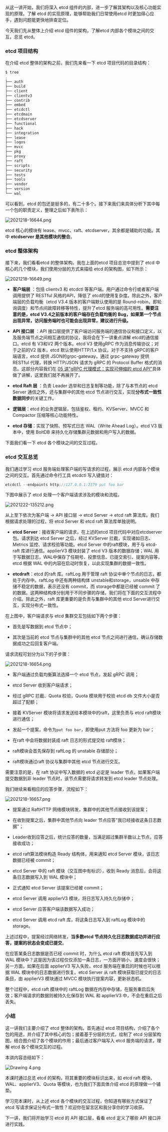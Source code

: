 从这一讲开始，我们将深入 etcd 组件的内部，进一步了解其架构以及核心功能实现的原理。了解 etcd 的实现原理，能够帮助我们日常使用etcd 时更加得心应手，遇到问题能更快地排查定位。

今天我们先从整体上介绍 etcd 组件的架构，了解etcd 内部各个模块之间的交互，总览 etcd。

### etcd 项目结构

在介绍 etcd 整体的架构之前，我们先来看一下 etcd 项目代码的目录结构：

```java
$ tree
.
├── auth
├── build
├── client
├── clientv3
├── contrib
├── embed
├── etcdctl
├── etcdmain
├── etcdserver
├── functional
├── hack
├── integration
├── lease
├── logos
├── mvcc
├── pkg
├── proxy
├── raft
├── scripts
├── security
├── tests
├── tools
├── vendor
├── version
└── wal
```

可以看到，etcd 的包还是挺多的，有二十多个。接下来我们来具体分析下其中每一个包的职责定义，整理之后如下表所示：

![2021218-16644.png](https://s0.lgstatic.com/i/image6/M00/04/BD/CioPOWAuMueATk02AAE0xMg7j9w742.png)

etcd 核心的模块有 lease、mvcc、raft、etcdserver，其余都是辅助的功能。其中 **etcdserver 是其他模块的整合**。

### etcd 整体架构

接下来，我们看看etcd 的整体架构。我在上面的etcd 项目总览中提到了 etcd 中核心的几个模块，我们使用分层的方式来描绘 etcd 的架构图，如下所示：

![2021218-16649.png](https://s0.lgstatic.com/i/image6/M00/04/C0/Cgp9HWAuMvWARHxgAACMKTNJgfw845.png)

* **客户端层** ：包括 clientv3 和 etcdctl 等客户端。用户通过命令行或者客户端调用提供了 RESTful 风格的API，降低了 etcd的使用复杂度。除此之外，客户端层的负载均衡（etcd V3.4 版本的客户端默认使用的是 Round-robin，即轮询调度）和节点间故障转移等特性，提升了etcd 服务端的高可用性。**需要注意的是，etcd V3.4之前版本的客户端存在负载均衡的 Bug，如果第一个节点出现异常，访问服务端时也可能会出现异常，建议进行升级。**

* **API 接口层** ：API 接口层提供了客户端访问服务端的通信协议和接口定义，以及服务端节点之间相互通信的协议，我将会在下一讲重点讲解 etcd的通信接口。etcd 有 V3和V2 两个版本。etcd V3 使用gRPC 作为消息传输协议；对于之前的V2 版本，etcd 默认使用HTTP/1.x 协议。对于不支持 gRPC的客户端语言，etcd 提供 JSON的grpc-gateway。通过 grpc-gateway 提供 RESTful 代理，转换 HTTP/JSON 请求为 gRPC 的 Protocol Buffer 格式的消息。这部分内容我们在 [05 讲"gRPC 代理模式：实现可伸缩的 etcd API"](https://kaiwu.lagou.com/course/courseInfo.htm?courseId=613&sid=20-h5Url-0#/detail/pc?id=6399)具体做了讲解，这里我们就不再展开了。

* **etcd Raft 层** ：负责 Leader 选举和日志复制等功能，除了与本节点的 etcd Server 通信之外，还与集群中的其他 etcd 节点进行交互，实现**分布式一致性数据同步**的关键工作。

* **逻辑层**：etcd 的业务逻辑层，包括鉴权、租约、KVServer、MVCC 和 Compactor 压缩等核心功能特性。

* **etcd 存储**：实现了快照、预写式日志 WAL（Write Ahead Log）。etcd V3 版本中，使用 BoltDB 来持久化存储集群元数据和用户写入的数据。

下面我们看一下 etcd 各个模块之间的交互过程。

### etcd 交互总览

我们通过学习 etcd 服务端处理客户端的写请求的过程，展示 etcd 内部各个模块之间的交互。首先通过命令行工具 etcdctl 写入键值对：

```java
etcdctl --endpoints http://127.0.0.1:2379 put foo bar
```

下图中展示了 etcd 处理一个客户端请求涉及的模块和流程。

![2021222-135212.png](https://s0.lgstatic.com/i/image6/M00/07/3C/Cgp9HWAzS5qAINI_AAE7hCmxS4Q375.png)

从上至下依次为客户端 → API 接口层 → etcd Server → etcd raft 算法库。我们根据请求处理的过程，将 etcd Server 和 etcd raft 算法库单独说明。

* **etcd Server**：接收客户端的请求，在上述的etcd 项目代码中对应etcdserver 包。请求到达 etcd Server 之后，经过 KVServer 拦截，实现诸如日志、Metrics 监控、请求校验等功能。etcd Server 中的raft模块，用于与 etcd-raft 库进行通信。applierV3 模块封装了 etcd V3 版本的数据存储；WAL 用于写数据日志，WAL中保存了任期号、投票信息、已提交索引、提案内容等，etcd 根据 WAL 中的内容在启动时恢复，以此实现集群的数据一致性。

* **etcdraft**：etcd 的raft 库。raftLog 用于管理 raft 协议中单个节点的日志，都处于内存中。raftLog 中还有两种结构体 unstable和storage，unsable 中存储不稳定的数据，表示还没有 commit，而 storage中都是已经被 commit 了的数据。这两种结构体分别用于不同步骤的存储，我们将在下面的交互流程中介绍。除此之外，raft 库更重要的是负责与集群中的其他 etcd Server进行交互，实现分布式一致性。

在上图中，客户端请求与 etcd 集群交互包括如下两个步骤：

* 首先是写数据到 etcd 节点中；

* 其次是当前的 etcd 节点与集群中的其他 etcd 节点之间进行通信，确认存储数据成功之后回复客户端。

请求流程可划分为以下的子步骤：

![2021218-16654.png](https://s0.lgstatic.com/i/image6/M01/04/BD/CioPOWAuMxqAE23xAAG11qxl4bc031.png)

* 客户端通过负载均衡算法选择一个 etcd 节点，发起 gRPC 调用；

* etcd Server 收到客户端请求；

* 经过 gRPC 拦截、Quota 校验，Quota 模块用于校验 etcd db 文件大小是否超过了配额；

* 接着 KVServer 模块将请求发送给本模块中的raft，这里负责与 etcd raft模块进行通信；

* 发起一个提案，命令为`put foo bar`，即使用put 方法将 foo 更新为 bar；

* 在raft 中会将数据封装成 raft 日志的形式提交给 raft模块；

* raft模块会首先保存到 raftLog 的 unstable 存储部分；

* raft模块通过raft 协议与集群中其他 etcd 节点进行交互。

需要注意的是，在 raft 协议中写入数据的 etcd 必定是 leader 节点，如果客户端提交数据到非 leader 节点时，该节点需要将请求转发到 etcd leader 节点处理。

我们继续来看相应的应答步骤，流程如下：

![2021218-16657.png](https://s0.lgstatic.com/i/image6/M01/04/BD/CioPOWAuMyOAayYSAAIQ_bDBEtQ032.png)

* 提案通过 RaftHTTP 网络模块转发，集群中的其他节点接收到该提案；

* 在收到提案之后，集群中其他节点向 leader 节点应答"我已经接收这条日志数据"；

* Leader收到应答之后，统计应答的数量，当满足超过集群半数以上节点，应答接收成功；

* etcd raft算法模块构造 Ready 结构体，用来通知 etcd Server 模块，该日志数据已经被 commit；

* etcd Server 中的 raft 模块（交互图中有标识），收到 Ready 消息后，会将这条日志数据写入到 WAL 模块中；

* 正式通知 etcd Server 该提案已经被 commit；

* etcd Server 调用 applierV3 模块，将日志写入持久化存储中；

* etcd Server 应答客户端该数据写入成功；

* etcd Server 调用 etcd raft 库，将这条日志写入到 raftLog 模块中的 storage。

上述过程中，提案经过网络转发，**当多数etcd 节点持久化日志数据成功并进行应答，提案的状态会变成已提交**。

在应答某条日志数据是否已经 commit 时，为什么 etcd raft 模块首先写入到 WAL 模块中？这是因为该过程仅仅添加一条日志，一方面开销小，速度会很快；另一方面，如果在后面 applierV3 写入失败，etcd 服务端在重启的时候也可以根据 WAL 模块中的日志数据进行恢复。etcd Server 从 raft 模块获取已提交的日志条目，由 applierV3 模块通过 MVCC 模块执行提案内容，更新状态机。

整个过程中，etcd raft 模块中的 raftLog 数据在内存中存储，在服务重启后失效；客户端请求的数据则被持久化保存到 WAL 和 applierV3 中，不会在重启之后丢失。

### 小结

这一讲我们主要介绍了 etcd 整体的架构。首先通过 etcd 项目结构，介绍了各个包的用途，并介绍了其中核心的包；接着基于分层的方式，绘制了 etcd 分层架构图，结合图介绍了各个模块的作用；最后通过客户端写入 etcd 服务端的请求，理解 etcd 各个模块交互的过程。

本讲内容总结如下：

![Drawing 4.png](https://s0.lgstatic.com/i/image6/M01/04/C0/Cgp9HWAuM0GALYYpAAE6O5BEmoM273.png)

本课时通过总览 etcd 的架构，将其重要的模块标识出来，如 etcd raft 模块、WAL、applierV3、Quota 等模块，也为我们下面具体介绍 etcd 的原理做一个铺垫。

学习完本课时，从上述 etcd 各个模块的交互过程，你知道有哪些方式保证了 etcd 写请求保证分布式一致性？欢迎你在留言区和我分享你的学习收获。

下一讲，我们将开始学习 etcd 的 API 接口层，看看 etcd 定义了哪些 API 接口并进行实践。
